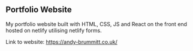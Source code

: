 ## Portfolio Website

My portfolio website built with HTML, CSS, JS and React on the front end hosted on netlify utilising netlify forms. 

Link to website: https://andy-brummitt.co.uk/

